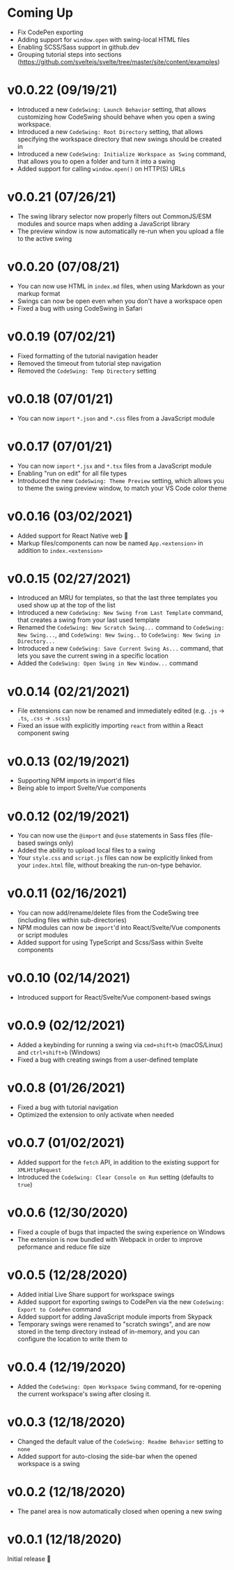 # Coming Up

- Fix CodePen exporting
- Adding support for `window.open` with swing-local HTML files
- Enabling SCSS/Sass support in github.dev
- Grouping tutorial steps into sections (https://github.com/sveltejs/svelte/tree/master/site/content/examples)

# v0.0.22 (09/19/21)

- Introduced a new `CodeSwing: Launch Behavior` setting, that allows customizing how CodeSwing should behave when you open a swing workspace.
- Introduced a new `CodeSwing: Root Directory` setting, that allows specifying the workspace directory that new swings should be created in
- Introduced a new `CodeSwing: Initialize Workspace as Swing` command, that allows you to open a folder and turn it into a swing
- Added support for calling `window.open()` on HTTP(S) URLs

# v0.0.21 (07/26/21)

- The swing library selector now properly filters out CommonJS/ESM modules and source maps when adding a JavaScript library
- The preview window is now automatically re-run when you upload a file to the active swing

# v0.0.20 (07/08/21)

- You can now use HTML in `index.md` files, when using Markdown as your markup format
- Swings can now be open even when you don't have a workspace open
- Fixed a bug with using CodeSwing in Safari

# v0.0.19 (07/02/21)

- Fixed formatting of the tutorial navigation header
- Removed the timeout from tutorial step navigation
- Removed the `CodeSwing: Temp Directory` setting

# v0.0.18 (07/01/21)

- You can now `import` `*.json` and `*.css` files from a JavaScript module

# v0.0.17 (07/01/21)

- You can now `import` `*.jsx` and `*.tsx` files from a JavaScript module
- Enabling "run on edit" for all file types
- Introduced the new `CodeSwing: Theme Preview` setting, which allows you to theme the swing preview window, to match your VS Code color theme

# v0.0.16 (03/02/2021)

- Added support for React Native web 🚀
- Markup files/components can now be named `App.<extension>` in addition to `index.<extension>`

# v0.0.15 (02/27/2021)

- Introduced an MRU for templates, so that the last three templates you used show up at the top of the list
- Introduced a new `CodeSwing: New Swing from Last Template` command, that creates a swing from your last used template
- Renamed the `CodeSwing: New Scratch Swing...` command to `CodeSwing: New Swing...`, and `CodeSwing: New Swing..` to `CodeSwing: New Swing in Directory...`
- Introduced a new `CodeSwing: Save Current Swing As...` command, that lets you save the current swing in a specific location
- Added the `CodeSwing: Open Swing in New Window...` command

# v0.0.14 (02/21/2021)

- File extensions can now be renamed and immediately edited (e.g. `.js` -> `.ts`, `.css` -> `.scss`)
- Fixed an issue with explicitly importing `react` from within a React component swing

# v0.0.13 (02/19/2021)

- Supporting NPM imports in import'd files
- Being able to import Svelte/Vue components

# v0.0.12 (02/19/2021)

- You can now use the `@import` and `@use` statements in Sass files (file-based swings only)
- Added the ability to upload local files to a swing
- Your `style.css` and `script.js` files can now be explicitly linked from your `index.html` file, without breaking the run-on-type behavior.

# v0.0.11 (02/16/2021)

- You can now add/rename/delete files from the CodeSwing tree (including files within sub-directories)
- NPM modules can now be `import`'d into React/Svelte/Vue components or script modules
- Added support for using TypeScript and Scss/Sass within Svelte components

# v0.0.10 (02/14/2021)

- Introduced support for React/Svelte/Vue component-based swings

# v0.0.9 (02/12/2021)

- Added a keybinding for running a swing via `cmd+shift+b` (macOS/Linux) and `ctrl+shift+b` (Windows)
- Fixed a bug with creating swings from a user-defined template

# v0.0.8 (01/26/2021)

- Fixed a bug with tutorial navigation
- Optimized the extension to only activate when needed

# v0.0.7 (01/02/2021)

- Added support for the `fetch` API, in addition to the existing support for `XMLHttpRequest`
- Introduced the `CodeSwing: Clear Console on Run` setting (defaults to `true`)

# v0.0.6 (12/30/2020)

- Fixed a couple of bugs that impacted the swing experience on Windows
- The extension is now bundled with Webpack in order to improve peformance and reduce file size

# v0.0.5 (12/28/2020)

- Added initial Live Share support for workspace swings
- Added support for exporting swings to CodePen via the new `CodeSwing: Export to CodePen` command
- Added support for adding JavaScript module imports from Skypack
- Temporary swings were renamed to "scratch swings", and are now stored in the temp directory instead of in-memory, and you can configure the location to write them to

# v0.0.4 (12/19/2020)

- Added the `CodeSwing: Open Workspace Swing` command, for re-opening the current workspace's swing after closing it.

# v0.0.3 (12/18/2020)

- Changed the default value of the `CodeSwing: Readme Behavior` setting to `none`
- Added support for auto-closing the side-bar when the opened workspace is a swing

# v0.0.2 (12/18/2020)

- The panel area is now automatically closed when opening a new swing

# v0.0.1 (12/18/2020)

Initial release 🚀
